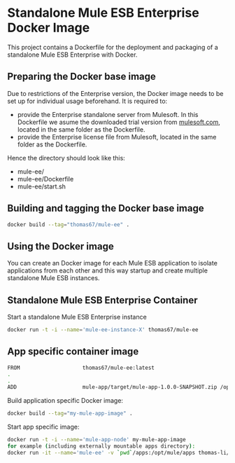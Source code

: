 Standalone Mule ESB Enterprise Docker Image
===============

This project contains a Dockerfile for the deployment and packaging of a standalone Mule ESB Enterprise with Docker.

Preparing the Docker base image
---------------

Due to restrictions of the Enterprise version, the Docker image needs to be set up for individual usage beforehand. It is required to:
- provide the Enterprise standalone server from Mulesoft. In this Dockerfile we asume the downloaded trial version from [mulesoft.com](http://www.mulesoft.com/mule-esb-enterprise-30-day-trial), located in the same folder as the Dockerfile.
- provide the Enterprise license file from Mulesoft, located in the same folder as the Dockerfile.

Hence the directory should look like this:
* mule-ee/
* mule-ee/Dockerfile
* mule-ee/start.sh


Building and tagging the Docker base image
---------------

```bash
docker build --tag="thomas67/mule-ee" .
```

Using the Docker image
---------------

You can create an Docker image for each Mule ESB application to isolate applications from each other and this way startup and create multiple standalone Mule ESB instances.

Standalone Mule ESB Enterprise Container
---------------

Start a standalone Mule ESB Enterprise instance

```bash
docker run -t -i --name='mule-ee-instance-X' thomas67/mule-ee
```


App specific container image
---------------

```bash
FROM                    thomas67/mule-ee:latest
.
.
ADD                     mule-app/target/mule-app-1.0.0-SNAPSHOT.zip /opt/mule/apps/
```

Build application specific Docker image:

```bash
docker build --tag="my-mule-app-image" .
```

Start app specific image:

```bash
docker run -t -i --name='mule-app-node' my-mule-app-image
for example (including externally mountable apps directory):
docker run -it --name='mule-ee' -v `pwd`/apps:/opt/mule/apps thomas-li/mule-ee
```